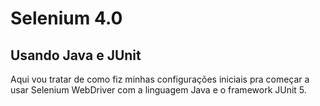 # Selenium 4.0

 ## Usando Java e JUnit
 Aqui vou tratar de como fiz minhas configurações iniciais pra começar a usar Selenium WebDriver com a linguagem Java e o framework JUnit 5.

